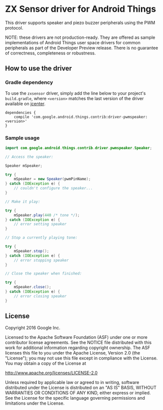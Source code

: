 ZX Sensor driver for Android Things
===================================

This driver supports speaker and piezo buzzer peripherals using the PWM protocol.

NOTE: these drivers are not production-ready. They are offered as sample
implementations of Android Things user space drivers for common peripherals
as part of the Developer Preview release. There is no guarantee
of correctness, completeness or robustness.

How to use the driver
---------------------

### Gradle dependency

To use the `zxsensor` driver, simply add the line below to your project's `build.gradle`,
where `<version>` matches the last version of the driver available on [jcenter][jcenter].

```
dependencies {
    compile 'com.google.android.things.contrib:driver-pwmspeaker:<version>'
}
```

### Sample usage

```java
import com.google.android.things.contrib.driver.pwmspeaker.Speaker;

// Access the speaker:

Speaker mSpeaker;

try {
    mSpeaker = new Speaker(pwmPinName);
} catch (IOException e) {
    // couldn't configure the speaker...
}

// Make it play:

try {
    mSpeaker.play(440 /* tone */);
} catch (IOException e) {
    // error setting speaker
}

// Stop a currently playing tone:

try {
    mSpeaker.stop();
} catch (IOException e) {
    // error stopping speaker
}

// Close the speaker when finished:

try {
    mSpeaker.close();
} catch (IOException e) {
    // error closing speaker
}
```

License
-------

Copyright 2016 Google Inc.

Licensed to the Apache Software Foundation (ASF) under one or more contributor
license agreements.  See the NOTICE file distributed with this work for
additional information regarding copyright ownership.  The ASF licenses this
file to you under the Apache License, Version 2.0 (the "License"); you may not
use this file except in compliance with the License.  You may obtain a copy of
the License at

  http://www.apache.org/licenses/LICENSE-2.0

Unless required by applicable law or agreed to in writing, software
distributed under the License is distributed on an "AS IS" BASIS, WITHOUT
WARRANTIES OR CONDITIONS OF ANY KIND, either express or implied.  See the
License for the specific language governing permissions and limitations under
the License.

[jcenter]: https://bintray.com/google/androidthings/contrib-driver-pwmspeaker/_latestVersion
